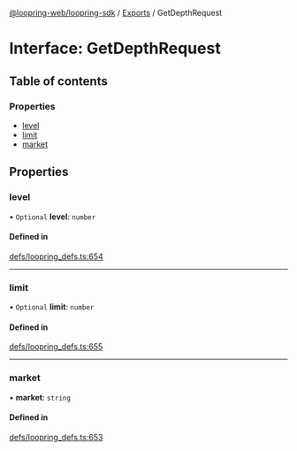 [@loopring-web/loopring-sdk](../README.md) / [Exports](../modules.md) / GetDepthRequest

# Interface: GetDepthRequest

## Table of contents

### Properties

- [level](GetDepthRequest.md#level)
- [limit](GetDepthRequest.md#limit)
- [market](GetDepthRequest.md#market)

## Properties

### level

• `Optional` **level**: `number`

#### Defined in

[defs/loopring_defs.ts:654](https://github.com/Loopring/loopring_sdk/blob/f91f904/src/defs/loopring_defs.ts#L654)

___

### limit

• `Optional` **limit**: `number`

#### Defined in

[defs/loopring_defs.ts:655](https://github.com/Loopring/loopring_sdk/blob/f91f904/src/defs/loopring_defs.ts#L655)

___

### market

• **market**: `string`

#### Defined in

[defs/loopring_defs.ts:653](https://github.com/Loopring/loopring_sdk/blob/f91f904/src/defs/loopring_defs.ts#L653)

